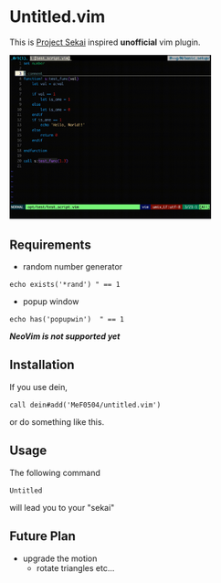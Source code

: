 # Untitled.vim

This is [Project Sekai](https://pjsekai.sega.jp/) inspired __unofficial__ vim plugin.

<!-- ![Untitled](images/untitled.gif) -->
<img src=images/untitled.gif width="70%">

## Requirements

- random number generator
```vim
echo exists('*rand') " == 1
```
- popup window
```vim
echo has('popupwin')  " == 1
```
___NeoVim is not supported yet___

## Installation

If you use dein,
```vim
call dein#add('MeF0504/untitled.vim')
```
or do something like this.

## Usage

The following command
```vim
Untitled
```
will lead you to your "sekai"

## Future Plan
- upgrade the motion
    - rotate triangles etc...

